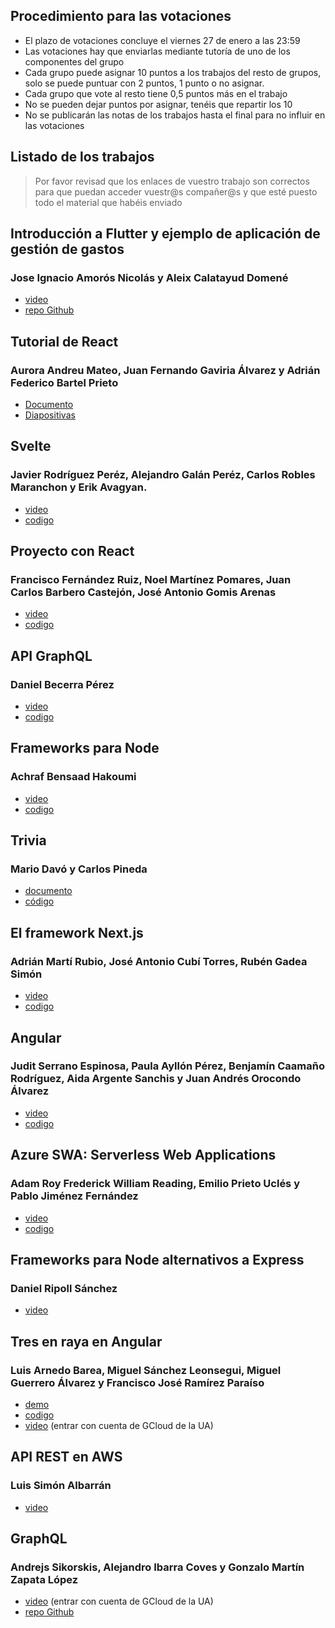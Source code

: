 ## Procedimiento para las votaciones

- El plazo de votaciones concluye el viernes 27 de enero a las 23:59
- Las votaciones hay que enviarlas mediante tutoría de uno de los componentes del grupo
- Cada grupo puede asignar 10 puntos a los trabajos del resto de grupos, solo se puede puntuar con 2 puntos, 1 punto o no asignar. 
- Cada grupo que vote al resto tiene 0,5 puntos más en el trabajo
- No se pueden dejar puntos por asignar, tenéis que repartir los 10
- No se publicarán las notas de los trabajos hasta el final para no influir en las votaciones


## Listado de los trabajos

> Por favor revisad que los enlaces de vuestro trabajo son correctos para que puedan acceder vuestr@s compañer@s y que esté puesto todo el material que habéis enviado	


## Introducción a Flutter y ejemplo de aplicación de gestión de gastos
### Jose Ignacio Amorós Nicolás y Aleix Calatayud Domené

- [video](https://www.youtube.com/watch?v=nUjdpO1mTJA)
- [repo Github](https://github.com/aleixcd1/PayApp)


## Tutorial de React
### Aurora Andreu Mateo, Juan Fernando Gaviria Álvarez y Adrián Federico Bartel Prieto

- [Documento](tutorial_react/Tutorial_react.pdf)
- [Diapositivas](tutorial_react/Tutorial_react_resumen.pdf)

## Svelte
### Javier Rodríguez Peréz, Alejandro Galán Peréz, Carlos Robles Maranchon y Erik Avagyan.

- [video](https://www.youtube.com/watch?v=vlGpULAZokc&ab_channel=AlejandroGal%C3%A1nP%C3%A9rez)
- [codigo](svelte/adi-svelte-main.zip)


## Proyecto con React
### Francisco Fernández Ruiz, Noel Martínez Pomares, Juan Carlos Barbero Castejón, José Antonio Gomis Arenas


- [video](https://youtu.be/h_iOvYJGu0k)
- [codigo](proyecto_react/proyectoReact.zip)


## API GraphQL
### Daniel Becerra Pérez

- [video](https://drive.google.com/file/d/157r1krEboIhD8S5LB5hrqyaW8OycGMlW/view?usp=share_link)
- [codigo](https://drive.google.com/drive/folders/1EmrpCuUFXDouSsM3fBxFmjemAwNQF4Qq?usp=share_link)



## Frameworks para Node
### Achraf Bensaad Hakoumi

- [video](https://www.youtube.com/watch?v=iR6sVJpklBk)
- [codigo](frameworks_node/grupal.zip)



## Trivia
### Mario Davó y Carlos Pineda

- [documento](trivia/adi.pdf)
- [código](trivia/trivia.7z)


## El framework Next.js
### Adrián Martí Rubio, José Antonio Cubí Torres, Rubén Gadea Simón

- [video](https://www.youtube.com/watch?v=P2T7DYsGg-E)
- [codigo](next/adi-grupal-master.zip)


## Angular
### Judit Serrano Espinosa, Paula Ayllón Pérez, Benjamín Caamaño Rodríguez, Aida Argente Sanchis y Juan Andrés Orocondo Álvarez

- [video](https://drive.google.com/file/d/1uSsDrljOZZwksr0quRIT1jiU7o5czApW/view?usp=drive_link)
- [codigo](angular/Angular.zip)


## Azure SWA: Serverless Web Applications
### Adam Roy Frederick William Reading, Emilio Prieto Uclés y Pablo Jiménez Fernández

- [video](https://youtu.be/iriKteyqsh8)
- [codigo](azure/trabajoGrupal.zip)

## Frameworks para Node alternativos a Express
### Daniel Ripoll Sánchez

- [video](alternativas_express/alternativas.mp4)

## Tres en raya en Angular
### Luis Arnedo Barea, Miguel Sánchez Leonsegui, Miguel Guerrero Álvarez y Francisco José Ramírez Paraíso 

- [demo](https://lab36-ua.github.io/Tres-En-Raya/ficha)
- [codigo](tres_en_raya/Tres-En-Raya-main.zip)
- [video](https://drive.google.com/file/d/1W2RB-2Nb7TI814djffNpuvSUv34BDKHQ/view) (entrar con cuenta de GCloud de la UA)

## API REST en AWS
### Luis Simón Albarrán

- [video](https://www.youtube.com/watch?v=GJPX2R1ATgI)


## GraphQL
### Andrejs Sikorskis, Alejandro Ibarra Coves y Gonzalo Martín Zapata López

- [video](https://drive.google.com/file/d/1auvgKgmCDxYyuJCMwRzqbMbhtBvDOCLk/view?pli=1) (entrar con cuenta de GCloud de la UA)
- [repo Github](https://github.com/aic32-ua/ADIgraphQLAPI)


